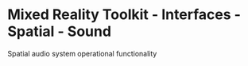# Mixed Reality Toolkit - Interfaces - Spatial - Sound

Spatial audio system operational functionality